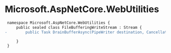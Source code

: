 # Microsoft.AspNetCore.WebUtilities

``` diff
 namespace Microsoft.AspNetCore.WebUtilities {
     public sealed class FileBufferingWriteStream : Stream {
-        public Task DrainBufferAsync(PipeWriter destination, CancellationToken cancellationToken = default(CancellationToken));

     }
 }
```
